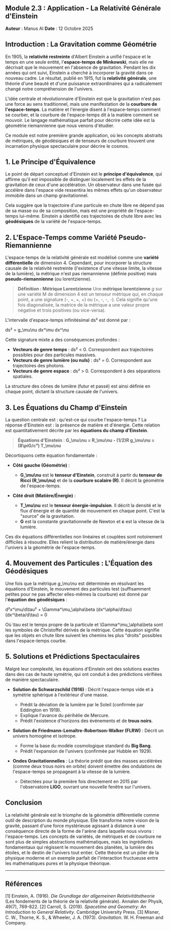 ## Module 2.3 : Application - La Relativité Générale d'Einstein

**Auteur** : Manus AI
**Date** : 12 Octobre 2025

## Introduction : La Gravitation comme Géométrie

En 1905, la **relativité restreinte** d'Albert Einstein a unifié l'espace et le temps en une seule entité, l'**espace-temps de Minkowski**, mais elle ne décrivait que le mouvement en l'absence de gravitation. Pendant les dix années qui ont suivi, Einstein a cherché à incorporer la gravité dans ce nouveau cadre. Le résultat, publié en 1915, fut la **relativité générale**, une théorie d'une beauté et d'une puissance extraordinaires qui a radicalement changé notre compréhension de l'univers.

L'idée centrale et révolutionnaire d'Einstein est que la gravitation n'est pas une force au sens traditionnel, mais une manifestation de la **courbure de l'espace-temps**. La matière et l'énergie disent à l'espace-temps comment se courber, et la courbure de l'espace-temps dit à la matière comment se mouvoir. Le langage mathématique parfait pour décrire cette idée est la géométrie riemannienne que nous venons d'étudier.

Ce module est notre première grande application, où les concepts abstraits de métriques, de géodésiques et de tenseurs de courbure trouvent une incarnation physique spectaculaire pour décrire le cosmos.

## 1. Le Principe d'Équivalence

Le point de départ conceptuel d'Einstein est le **principe d'équivalence**, qui affirme qu'il est impossible de distinguer localement les effets de la gravitation de ceux d'une accélération. Un observateur dans une fusée qui accélère dans l'espace vide ressentira les mêmes effets qu'un observateur immobile dans un champ gravitationnel. 

Cela suggère que la trajectoire d'une particule en chute libre ne dépend pas de sa masse ou de sa composition, mais est une propriété de l'espace-temps lui-même. Einstein a identifié ces trajectoires de chute libre avec les **géodésiques** de la variété de l'espace-temps.

## 2. L'Espace-Temps comme Variété Pseudo-Riemannienne

L'espace-temps de la relativité générale est modélisé comme une **variété différentielle** de dimension 4. Cependant, pour incorporer la structure causale de la relativité restreinte (l'existence d'une vitesse limite, la vitesse de la lumière), la métrique n'est pas riemannienne (définie positive) mais **pseudo-riemannienne** (ou lorentzienne).

> **Définition : Métrique Lorentzienne**
> Une **métrique lorentzienne** *g* sur une variété M de dimension 4 est un tenseur métrique qui, en chaque point, a une signature (-, +, +, +) ou (+, -, -, -). Cela signifie qu'une fois diagonalisée, la matrice de la métrique a une valeur propre négative et trois positives (ou vice-versa).

L'intervalle d'espace-temps infinitésimal ds² est donné par :

ds² = g_\mu\nu dx^\mu dx^\nu

Cette signature mixte a des conséquences profondes :
- **Vecteurs de genre temps** : ds² < 0. Correspondent aux trajectoires possibles pour des particules massives.
- **Vecteurs de genre lumière (ou nuls)** : ds² = 0. Correspondent aux trajectoires des photons.
- **Vecteurs de genre espace** : ds² > 0. Correspondent à des séparations spatiales.

La structure des cônes de lumière (futur et passé) est ainsi définie en chaque point, dictant la structure causale de l'univers.

## 3. Les Équations du Champ d'Einstein

La question centrale est : qu'est-ce qui courbe l'espace-temps ? La réponse d'Einstein est : la présence de matière et d'énergie. Cette relation est quantitativement décrite par les **équations du champ d'Einstein**.

> **Équations d'Einstein** :
> **G_\mu\nu = R_\mu\nu - (1/2)R g_\mu\nu = (8\piG/c⁴) T_\mu\nu**

Décortiquons cette équation fondamentale :

- **Côté gauche (Géométrie)** :
    - **G_\mu\nu** est le **tenseur d'Einstein**, construit à partir du **tenseur de Ricci (R_\mu\nu)** et de la **courbure scalaire (R)**. Il décrit la géométrie de l'espace-temps.

- **Côté droit (Matière/Énergie)** :
    - **T_\mu\nu** est le **tenseur énergie-impulsion**. Il décrit la densité et le flux d'énergie et de quantité de mouvement en chaque point. C'est la "source" de la gravitation.
    - **G** est la constante gravitationnelle de Newton et **c** est la vitesse de la lumière.

Ces dix équations différentielles non linéaires et couplées sont notoirement difficiles à résoudre. Elles relient la distribution de matière/énergie dans l'univers à la géométrie de l'espace-temps.

## 4. Mouvement des Particules : L'Équation des Géodésiques

Une fois que la métrique *g_\mu\nu* est déterminée en résolvant les équations d'Einstein, le mouvement des particules test (suffisamment petites pour ne pas affecter elles-mêmes la courbure) est donné par l'**équation des géodésiques** :

d²x^\mu/d\tau² + \Gamma^\mu_\alpha\beta (dx^\alpha/d\tau)(dx^\beta/d\tau) = 0

Où \tau est le temps propre de la particule et \Gamma^\mu_\alpha\beta sont les symboles de Christoffel dérivés de la métrique. Cette équation signifie que les objets en chute libre suivent les chemins les plus "droits" possibles dans l'espace-temps courbe.

## 5. Solutions et Prédictions Spectaculaires

Malgré leur complexité, les équations d'Einstein ont des solutions exactes dans des cas de haute symétrie, qui ont conduit à des prédictions vérifiées de manière spectaculaire.

- **Solution de Schwarzschild (1916)** : Décrit l'espace-temps vide et à symétrie sphérique à l'extérieur d'une masse. 
    - Prédit la déviation de la lumière par le Soleil (confirmée par Eddington en 1919).
    - Explique l'avance du périhélie de Mercure.
    - Prédit l'existence d'horizons des événements et de **trous noirs**.

- **Solution de Friedmann-Lemaître-Robertson-Walker (FLRW)** : Décrit un univers homogène et isotrope.
    - Forme la base du modèle cosmologique standard du **Big Bang**.
    - Prédit l'expansion de l'univers (confirmée par Hubble en 1929).

- **Ondes Gravitationnelles** : La théorie prédit que des masses accélérées (comme deux trous noirs en orbite) doivent émettre des ondulations de l'espace-temps se propageant à la vitesse de la lumière. 
    - Détectées pour la première fois directement en 2015 par l'observatoire **LIGO**, ouvrant une nouvelle fenêtre sur l'univers.

## Conclusion

La relativité générale est le triomphe de la géométrie différentielle comme outil de description du monde physique. Elle transforme notre vision de la gravité, passant d'une force mystérieuse agissant à distance à une conséquence directe de la forme de l'arène dans laquelle nous vivons : l'espace-temps. Les concepts de variétés, de métriques et de courbure ne sont plus de simples abstractions mathématiques, mais les ingrédients fondamentaux qui régissent le mouvement des planètes, la lumière des étoiles, et le destin de l'univers tout entier. Cette théorie est un pilier de la physique moderne et un exemple parfait de l'interaction fructueuse entre les mathématiques pures et la physique théorique.

---

## Références

[1] Einstein, A. (1916). *Die Grundlage der allgemeinen Relativitätstheorie* (Les fondements de la théorie de la relativité générale). Annalen der Physik, 49(7), 769-822.
[2] Carroll, S. (2019). *Spacetime and Geometry: An Introduction to General Relativity*. Cambridge University Press.
[3] Misner, C. W., Thorne, K. S., & Wheeler, J. A. (1973). *Gravitation*. W. H. Freeman and Company.

